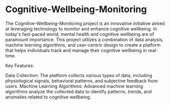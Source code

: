 # Cognitive-Wellbeing-Monitoring 
The Cognitive-Wellbeing-Monitoring project is an innovative initiative aimed at leveraging technology to monitor and enhance cognitive wellbeing. In today's fast-paced world, mental health and cognitive wellbeing are of paramount importance. This project utilizes a combination of data analysis, machine learning algorithms, and user-centric design to create a platform that helps individuals track and manage their cognitive wellbeing in real-time.

Key Features:

Data Collection: The platform collects various types of data, including physiological signals, behavioral patterns, and subjective feedback from users.
Machine Learning Algorithms: Advanced machine learning algorithms analyze the collected data to identify patterns, trends, and anomalies related to cognitive wellbeing.
